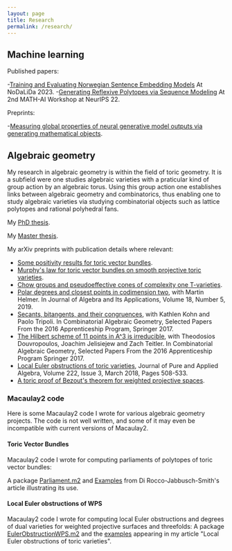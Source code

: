 ```yaml
---
layout: page
title: Research
permalink: /research/
---
```


## Machine learning

Published papers:

-[Training and Evaluating Norwegian Sentence Embedding Models](https://openreview.net/forum?id=tcxy7vRVKlg) At NoDaLiDa 2023.
-[Generating Reflexive Polytopes via Sequence Modeling](https://mathai2022.github.io/papers/3.pdf) At 2nd MATH-AI Workshop at NeurIPS 22.

Preprints:

-[Measuring global properties of neural generative model outputs via generating mathematical objects](https://arxiv.org/abs/2105.13669).


## Algebraic geometry

My research in algebraic geometry is within the field of toric geometry. It is a subfield were one studies algebraic varieties with a praticular kind of group action by an algebraic torus. Using this group action one establishes links between algebraic geometry and combinatorics, thus enabling one to study algebraic varieties via studying combinatorial objects such as lattice polytopes and rational polyhedral fans.

My [PhD thesis](https://www.duo.uio.no/handle/10852/71639).

My [Master thesis](https://www.duo.uio.no/handle/10852/45277).

My arXiv preprints with publication details where relevant:

- [Some positivity results for toric vector bundles](https://arxiv.org/abs/2002.00604).
- [Murphy's law for toric vector bundles on smooth projective toric varieties](https://arxiv.org/abs/2002.00609).
- [Chow groups and pseudoeffective cones of complexity one T-varieties](https://arxiv.org/abs/1907.10941).
- [Polar degrees and closest points in codimension two](https://arxiv.org/abs/1711.02381), with Martin Helmer. In Journal of Algebra and Its Applications, Volume 18, Number 5, 2019.
- [Secants, bitangents, and their congruences](https://arxiv.org/abs/1701.03711), with Kathlen Kohn and Paolo Tripoli. In Combinatorial Algebraic Geometry, Selected Papers From the 2016 Apprenticeship Program, Springer 2017.
- [The Hilbert scheme of 11 points in A^3 is irreducible](https://arxiv.org/abs/1701.03089), with Theodosios Douvropoulos, Joachim Jelisiejew and Zach Teitler. In Combinatorial Algebraic Geometry, Selected Papers From the 2016 Apprenticeship Program Springer 2017. 
- [Local Euler obstructions of toric varieties](https://arxiv.org/abs/1610.02430), Journal of Pure and Applied Algebra, Volume 222, Issue 3, March 2018, Pages 508-533.
- [A toric proof of Bezout's theorem for weighted projective spaces](https://arxiv.org/abs/1604.02348).

### Macaulay2 code

Here is some Macaulay2 code I wrote for various algebraic geometry projects. The code is not well written, and some of it may even be incompatible with current versions of Macaulay2.

#### Toric Vector Bundles 
Macaulay2 code I wrote for computing parliaments of polytopes of toric vector bundles: 

A package [Parliament.m2](/M2/Parliament.m2) and [Examples](/M2/examplesParliament.m2) from Di Rocco-Jabbusch-Smith's article illustrating its use.

#### Local Euler obstructions of WPS
Macaulay2 code I wrote for computing local Euler obstructions and degrees of dual varieties for weighted projective surfaces and threefolds: A package [EulerObstructionWPS.m2](/M2/EulerObstructionWPS.m2) and the [examples](/M2/examplesEulerObWPS.m2) appearing in my article "Local Euler obstructions of toric varieties".
